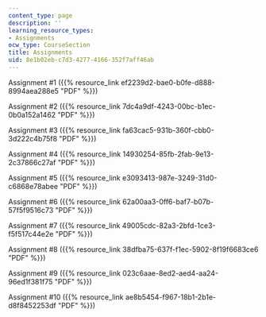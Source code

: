 ```yaml
---
content_type: page
description: ''
learning_resource_types:
- Assignments
ocw_type: CourseSection
title: Assignments
uid: 8e1b02eb-c7d3-4277-4166-352f7aff46ab
---
```


Assignment #1 ({{% resource_link ef2239d2-bae0-b0fe-d888-8994aea288e5 "PDF" %}})

Assignment #2 ({{% resource_link 7dc4a9df-4243-00bc-b1ec-0b0a152a1462 "PDF" %}})

Assignment #3 ({{% resource_link fa63cac5-931b-360f-cbb0-3d222c4b75f8 "PDF" %}})

Assignment #4 ({{% resource_link 14930254-85fb-2fab-9e13-2c37866c27af "PDF" %}})

Assignment #5 ({{% resource_link e3093413-987e-3249-31d0-c6868e78abee "PDF" %}})

Assignment #6 ({{% resource_link 62a00aa3-0ff6-baf7-b07b-57f5f9516c73 "PDF" %}})

Assignment #7 ({{% resource_link 49005cdc-82a3-2bfd-1ce3-f5f517c44e2e "PDF" %}})

Assignment #8 ({{% resource_link 38dfba75-637f-f1ec-5902-8f19f6683ce6 "PDF" %}})

Assignment #9 ({{% resource_link 023c6aae-8ed2-aed4-aa24-96ed1f381f75 "PDF" %}})

Assignment #10 ({{% resource_link ae8b5454-f967-18b1-2b1e-d8f8452253df "PDF" %}})